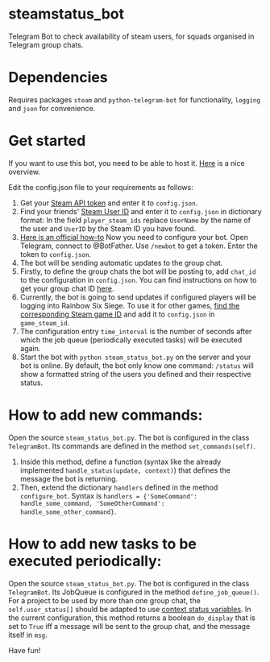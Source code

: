 # steamstatus_bot
Telegram Bot to check availability of steam users, for squads organised in Telegram group chats.

# Dependencies
Requires packages `steam` and `python-telegram-bot` for functionality, `logging` and `json` for convenience.

# Get started
If you want to use this bot, you need to be able to host it. [Here](https://github.com/python-telegram-bot/python-telegram-bot/wiki/Where-to-host-Telegram-Bots) is a nice overview.

Edit the config.json file to your requirements as follows:
1. Get your [Steam API token](https://steamcommunity.com/dev/apikey) and enter it to `config.json`.
2. Find your friends' [Steam User ID](https://support.ubi.com/en-GB/Faqs/000027522/Finding-your-Steam-ID) and enter it to `config.json` in dictionary format:
In the field `player_steam_ids` replace `UserName` by the name of the user and `UserID` by the Steam ID you have found.
3. [Here is an official how-to](https://core.telegram.org/bots#6-botfather)
Now you need to configure your bot. Open Telegram, connect to @BotFather. Use `/newbot` to get a token. Enter the token to `config.json`.
4. The bot will be sending automatic updates to the group chat.
  1. Firstly, to define the group chats the bot will be posting to, add `chat_id` to the configuration in `config.json`. You can find instructions on how to get your group chat ID [here](https://stackoverflow.com/questions/32423837/telegram-bot-how-to-get-a-group-chat-id).
  2. Currently, the bot is going to send updates if configured players will be logging into Rainbow Six Siege. To use it for other games, [find the corresponding Steam game ID](https://gaming.stackexchange.com/questions/149837/how-do-i-find-the-id-for-a-game-on-steam) and add it to `config.json` in `game_steam_id`.
  3. The configuration entry `time_interval` is the number of seconds after which the job queue (periodically executed tasks) will be executed again.
5. Start the bot with `python steam_status_bot.py` on the server and your bot is online. By default, the bot only know one command: `/status` will show a formatted string of the users you defined and their respective status.

# How to add new commands:
Open the source `steam_status_bot.py`. The bot is configured in the class `TelegramBot`. Its commands are defined in the method `set_commands(self)`.
1. Inside this method, define a function (syntax like the already implemented `handle_status(update, context)`) that defines the message the bot is returning.
2. Then, extend the dictionary `handlers` defined in the method `configure_bot`. Syntax is `handlers = {'SomeCommand': handle_some_command, 'SomeOtherCommand': handle_some_other_command}`.


# How to add new tasks to be executed periodically:
Open the source `steam_status_bot.py`. The bot is configured in the class `TelegramBot`. Its JobQueue is configured in the method `define_job_queue()`. For a project to be used by more than one group chat, the `self.user_status[]` should be adapted to use [context status variables](https://github.com/python-telegram-bot/python-telegram-bot/wiki/Storing-user--and-chat-related-data).
In the current configuration, this method returns a boolean `do_display` that is set to `True` iff a message will be sent to the group chat, and the message itself in `msg`.

Have fun!
